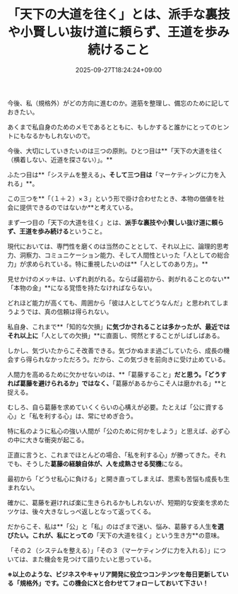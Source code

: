 ﻿---
title: "「天下の大道を往く」とは、派手な裏技や小賢しい抜け道に頼らず、王道を歩み続けること"
date: 2025-09-27T18:24:24+09:00
draft: false
---

今後、私（規格外）がどの方向に進むのか。道筋を整理し、備忘のために記しておきたい。

あくまで私自身のためのメモであるとともに、もしかすると誰かにとってのヒントにもなるかもしれないので。



今後、大切にしていきたいのは三つの原則。ひとつ目は**「天下の大道を往く（横着しない、近道を探さない）」。**

ふたつ目は**「システムを整える」**、そして三つ目は**「マーケティングに力を入れる」**。

この三つを**「（１＋２）×３」という形で掛け合わせたとき、本物の価値を社会に提供できるのではないか**と考えている。



まず一つ目の「天下の大道を往く」とは、**派手な裏技や小賢しい抜け道に頼らず、王道を歩み続ける**ということ。

現代においては、専門性を磨くのは当然のこととして、それ以上に、論理的思考力、洞察力、コミュニケーション能力、そして人間性といった「人としての総合力」が求められている。特に重視したいのは**「人としてのあり方」。**

見せかけのメッキは、いずれ剥がれる。ならば最初から、剥がれることのない**「本物の金」**になる覚悟を持たなければならない。



どれほど能力が高くても、周囲から「彼は人としてどうなんだ」と思われてしまうようでは、真の信頼は得られない。

私自身、これまで**「知的な欠損」**に気づかされることは多かったが、最近ではそれ以上に**「人としての欠損」**に直面し、愕然とすることがしばしばある。

しかし、気づいたからこそ改善できる。気づかぬまま過ごしていたら、成長の機会すら得られなかっただろう。だから、この気づきを前向きに受け止めている。



人間力を高めるために欠かせないのは、**「葛藤すること」**だと思う。「どうすれば葛藤を避けられるか」ではなく、**「葛藤があるからこそ人は磨かれる」**と捉える。

むしろ、自ら葛藤を求めていくくらいの心構えが必要。たとえば「公に資する心」と「私を利する心」は、常にせめぎ合う。

特に私のように私心の強い人間が「公のために何かをしよう」と思えば、必ず心の中に大きな衝突が起こる。

正直に言うと、これまでほとんどの場合、「私を利する心」が勝ってきた。それでも、そうした**葛藤の経験自体が、人を成熟させる契機**になる。

最初から「どうせ私心に負ける」と開き直ってしまえば、思索も苦悩も成長も生まれない。



確かに、葛藤を避ければ楽に生きられるかもしれないが、短期的な安楽を求めたツケは、後々大きなしっぺ返しとなって返ってくる。

だからこそ、私は**「公」と「私」のはざまで迷い、悩み、葛藤する人生**を選びたい。これが、私にとっての**「天下の大道を往く」という生き方**の意味。

「その２（システムを整える）」「その３（マーケティングに力を入れる）」については、また機会を見つけて語りたいと思っている。



**※以上のような、ビジネスやキャリア開発に役立つコンテンツを毎日更新している「規格外」です。この機会にXと合わせてフォローしておいて下さい！**